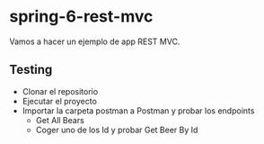 # spring-6-rest-mvc

Vamos a hacer un ejemplo de app REST MVC.

## Testing

- Clonar el repositorio
- Ejecutar el proyecto
- Importar la carpeta postman a Postman y probar los endpoints
  - Get All Bears
  - Coger uno de los Id y probar Get Beer By Id